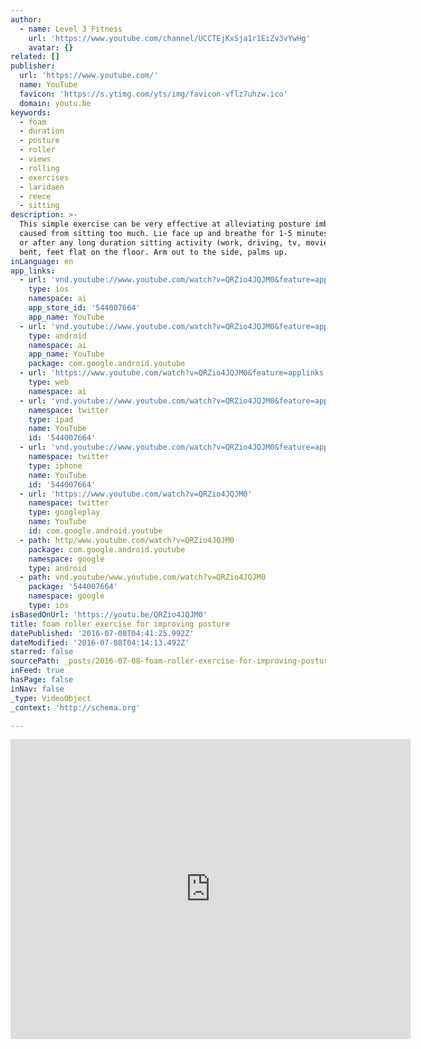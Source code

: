 ```yaml
---
author:
  - name: Level 3 Fitness
    url: 'https://www.youtube.com/channel/UCCTEjKxSja1r1EiZv3vYwHg'
    avatar: {}
related: []
publisher:
  url: 'https://www.youtube.com/'
  name: YouTube
  favicon: 'https://s.ytimg.com/yts/img/favicon-vflz7uhzw.ico'
  domain: youtu.be
keywords:
  - foam
  - duration
  - posture
  - roller
  - views
  - rolling
  - exercises
  - laridaen
  - reece
  - sitting
description: >-
  This simple exercise can be very effective at alleviating posture imbalance
  caused from sitting too much. Lie face up and breathe for 1-5 minutes each day
  or after any long duration sitting activity (work, driving, tv, movie). Knees
  bent, feet flat on the floor. Arm out to the side, palms up.
inLanguage: en
app_links:
  - url: 'vnd.youtube://www.youtube.com/watch?v=QRZio4JQJM0&feature=applinks'
    type: ios
    namespace: ai
    app_store_id: '544007664'
    app_name: YouTube
  - url: 'vnd.youtube://www.youtube.com/watch?v=QRZio4JQJM0&feature=applinks'
    type: android
    namespace: ai
    app_name: YouTube
    package: com.google.android.youtube
  - url: 'https://www.youtube.com/watch?v=QRZio4JQJM0&feature=applinks'
    type: web
    namespace: ai
  - url: 'vnd.youtube://www.youtube.com/watch?v=QRZio4JQJM0&feature=applinks'
    namespace: twitter
    type: ipad
    name: YouTube
    id: '544007664'
  - url: 'vnd.youtube://www.youtube.com/watch?v=QRZio4JQJM0&feature=applinks'
    namespace: twitter
    type: iphone
    name: YouTube
    id: '544007664'
  - url: 'https://www.youtube.com/watch?v=QRZio4JQJM0'
    namespace: twitter
    type: googleplay
    name: YouTube
    id: com.google.android.youtube
  - path: http/www.youtube.com/watch?v=QRZio4JQJM0
    package: com.google.android.youtube
    namespace: google
    type: android
  - path: vnd.youtube/www.youtube.com/watch?v=QRZio4JQJM0
    package: '544007664'
    namespace: google
    type: ios
isBasedOnUrl: 'https://youtu.be/QRZio4JQJM0'
title: foam roller exercise for improving posture
datePublished: '2016-07-08T04:41:25.992Z'
dateModified: '2016-07-08T04:14:13.492Z'
starred: false
sourcePath: _posts/2016-07-08-foam-roller-exercise-for-improving-posture.md
inFeed: true
hasPage: false
inNav: false
_type: VideoObject
_context: 'http://schema.org'

---
```

<iframe src="https://cdn.embedly.com/widgets/media.html?src=https%3A%2F%2Fwww.youtube.com%2Fembed%2FQRZio4JQJM0%3Ffeature%3Doembed&amp;url=http%3A%2F%2Fwww.youtube.com%2Fwatch%3Fv%3DQRZio4JQJM0&amp;image=https%3A%2F%2Fi.ytimg.com%2Fvi%2FQRZio4JQJM0%2Fhqdefault.jpg&amp;key=b7d04c9b404c499eba89ee7072e1c4f7&amp;type=text%2Fhtml&amp;schema=youtube" width="640" height="480" scrolling="no" frameborder="0" allowfullscreen="" style=""></iframe>